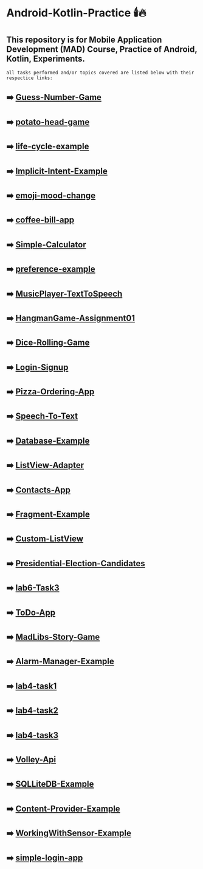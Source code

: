 # Android-Kotlin-Practice :candle::fire:
## This repository is for Mobile Application Development (MAD) Course, Practice of Android, Kotlin, Experiments.
`all tasks performed and/or topics covered are listed below with their respectice links:`
## :arrow_right: [Guess-Number-Game](https://github.com/abdulwaheedchachar/GuessNumberGame-Android-Kotlin)
## :arrow_right: [potato-head-game](https://github.com/abdulwaheedchachar/potato-head-game-android-kotlin)
## :arrow_right: [life-cycle-example](https://github.com/abdulwaheedchachar/life-cycle-example-android-kotlin)
## :arrow_right: [Implicit-Intent-Example](https://github.com/abdulwaheedchachar/Implicit-Intent-Example-Android-Kotlin)
## :arrow_right: [emoji-mood-change](https://github.com/abdulwaheedchachar/emoji-mood-android-kotlin)
## :arrow_right: [coffee-bill-app](https://github.com/abdulwaheedchachar/coffee-bill-android-kotlin)
## :arrow_right: [Simple-Calculator](https://github.com/abdulwaheedchachar/Simple-Calculator-Android-Kotlin)
## :arrow_right: [preference-example](https://github.com/abdulwaheedchachar/preference-example-android-kotlin)
## :arrow_right: [MusicPlayer-TextToSpeech](https://github.com/abdulwaheedchachar/MAD-Android-Kotlin/tree/main/musicPlayer-SpeechToText)
## :arrow_right: [HangmanGame-Assignment01](https://github.com/abdulwaheedchachar/MAD-Android-Kotlin/tree/main/HangmanGameAssignment01)
## :arrow_right: [Dice-Rolling-Game](https://github.com/abdulwaheedchachar/MAD-Android-Kotlin/tree/main/DiceGame)
## :arrow_right: [Login-Signup](https://github.com/abdulwaheedchachar/MAD-Android-Kotlin/tree/main/LoginSignup)
## :arrow_right: [Pizza-Ordering-App](https://github.com/abdulwaheedchachar/MAD-Android-Kotlin/tree/main/Mid1LabExam)
## :arrow_right: [Speech-To-Text](https://github.com/abdulwaheedchachar/MAD-Android-Kotlin/tree/main/SpeechToText)
## :arrow_right: [Database-Example](https://github.com/abdulwaheedchachar/MAD-Android-Kotlin/tree/main/DatabaseExample)
## :arrow_right: [ListView-Adapter](https://github.com/abdulwaheedchachar/MAD-Android-Kotlin/tree/main/ListViewAdapter)
## :arrow_right: [Contacts-App](https://github.com/abdulwaheedchachar/MAD-Android-Kotlin/tree/main/ContactsApp)
## :arrow_right: [Fragment-Example](https://github.com/abdulwaheedchachar/MAD-Android-Kotlin/tree/main/FragmentExample)
## :arrow_right: [Custom-ListView](https://github.com/abdulwaheedchachar/MAD-Android-Kotlin/tree/main/CustomListView)
## :arrow_right: [Presidential-Election-Candidates](https://github.com/abdulwaheedchachar/MAD-Android-Kotlin/tree/main/PresidentialElectionCandidates)
## :arrow_right: [lab6-Task3](https://github.com/abdulwaheedchachar/MAD-Android-Kotlin/tree/main/lab6Task3)
## :arrow_right: [ToDo-App](https://github.com/abdulwaheedchachar/MAD-Android-Kotlin/tree/main/ToDoApp)
## :arrow_right: [MadLibs-Story-Game](https://github.com/abdulwaheedchachar/MAD-Android-Kotlin/tree/main/MadLibsStoryGame)
## :arrow_right: [Alarm-Manager-Example](https://github.com/abdulwaheedchachar/MAD-Android-Kotlin/tree/main/AlarmManagerExample)
## :arrow_right: [lab4-task1](https://github.com/abdulwaheedchachar/MAD-Android-Kotlin/tree/main/lab4Task1)
## :arrow_right: [lab4-task2](https://github.com/abdulwaheedchachar/MAD-Android-Kotlin/tree/main/lab4Task2)
## :arrow_right: [lab4-task3](https://github.com/abdulwaheedchachar/MAD-Android-Kotlin/tree/main/lab4Task3)
## :arrow_right: [Volley-Api](https://github.com/abdulwaheedchachar/MAD-Android-Kotlin/tree/main/VollyApi)
## :arrow_right: [SQLLiteDB-Example](https://github.com/abdulwaheedchachar/MAD-Android-Kotlin/tree/main/MyApplication4)
## :arrow_right: [Content-Provider-Example](https://github.com/abdulwaheedchachar/MAD-Android-Kotlin/tree/main/ContentProvider)
## :arrow_right: [WorkingWithSensor-Example](https://github.com/abdulwaheedchachar/MAD-Android-Kotlin/tree/main/WorkingWithSensor)
## :arrow_right: [simple-login-app](https://github.com/abdulwaheedchachar/MAD-Android-Kotlin/tree/main/MyApplication)
